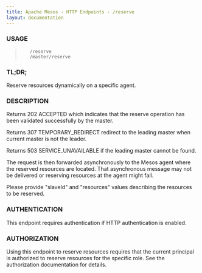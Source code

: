 ```yaml
---
title: Apache Mesos - HTTP Endpoints - /reserve
layout: documentation
---
```

<!--- This is an automatically generated file. DO NOT EDIT! --->

### USAGE ###
>        /reserve
>        /master/reserve

### TL;DR; ###
Reserve resources dynamically on a specific agent.

### DESCRIPTION ###
Returns 202 ACCEPTED which indicates that the reserve
operation has been validated successfully by the master.

Returns 307 TEMPORARY_REDIRECT redirect to the leading master when
current master is not the leader.

Returns 503 SERVICE_UNAVAILABLE if the leading master cannot be
found.

The request is then forwarded asynchronously to the Mesos
agent where the reserved resources are located.
That asynchronous message may not be delivered or
reserving resources at the agent might fail.

Please provide "slaveId" and "resources" values describing
the resources to be reserved.


### AUTHENTICATION ###
This endpoint requires authentication if HTTP authentication is
enabled.

### AUTHORIZATION ###
Using this endpoint to reserve resources requires that the
current principal is authorized to reserve resources for the
specific role.
See the authorization documentation for details.